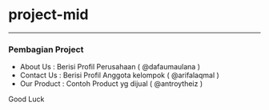 # project-mid
-------
### Pembagian Project

- About Us : Berisi Profil Perusahaan ( @dafaumaulana )
- Contact Us : Berisi Profil Anggota kelompok ( @arifalaqmal )
- Our Product : Contoh Product yg dijual ( @antroytheiz )

Good Luck
